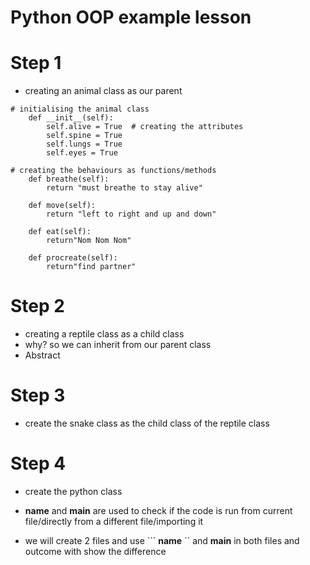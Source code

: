 # Python OOP example lesson 

# Step 1 
- creating an animal class as our parent


```class animal:
# initialising the animal class
    def __init__(self):
        self.alive = True  # creating the attributes
        self.spine = True
        self.lungs = True
        self.eyes = True

# creating the behaviours as functions/methods
    def breathe(self):
        return "must breathe to stay alive"

    def move(self):
        return "left to right and up and down"

    def eat(self):
        return"Nom Nom Nom"

    def procreate(self):
        return"find partner"
```










# Step 2 
- creating a reptile class as a child class
- why? so we can inherit from our parent class
- Abstract

# Step 3
- create the snake class as the child class of the reptile class

# Step 4
- create the python class


- __name__ and __main__ are used to check if the code is run from current file/directly from a different file/importing it

- we will create 2 files and use ``` __name__ `` and __main__ in both files and outcome with show the difference